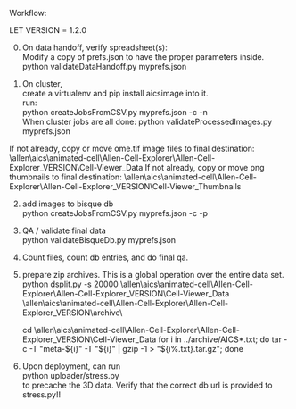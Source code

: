Workflow:

LET VERSION = 1.2.0

0. On data handoff, verify spreadsheet(s):  
Modify a copy of prefs.json to have the proper parameters inside.
    python validateDataHandoff.py myprefs.json

1. On cluster,  
create a virtualenv and pip install aicsimage into it.  
run:  
    python createJobsFromCSV.py myprefs.json -c -n  
When cluster jobs are all done:
    python validateProcessedImages.py myprefs.json

If not already, copy or move ome.tif image files to final destination: \\allen\aics\animated-cell\Allen-Cell-Explorer\Allen-Cell-Explorer_VERSION\Cell-Viewer_Data
If not already, copy or move png thumbnails to final destination: \\allen\aics\animated-cell\Allen-Cell-Explorer\Allen-Cell-Explorer_VERSION\Cell-Viewer_Thumbnails

2. add images to bisque db  
    python createJobsFromCSV.py myprefs.json -c -p

3. QA / validate final data  
    python validateBisqueDb.py myprefs.json

4. Count files, count db entries, and do final qa. 

5. prepare zip archives.  This is a global operation over the entire data set.  
    python dsplit.py -s 20000 \\allen\aics\animated-cell\Allen-Cell-Explorer\Allen-Cell-Explorer_VERSION\Cell-Viewer_Data \\allen\aics\animated-cell\Allen-Cell-Explorer\Allen-Cell-Explorer_VERSION\archive\  

    cd \\allen\aics\animated-cell\Allen-Cell-Explorer\Allen-Cell-Explorer_VERSION\Cell-Viewer_Data
    for i in ../archive/AICS*.txt; do tar -c -T "meta-${i}" -T "${i}" | gzip -1 > "${i%.txt}.tar.gz"; done

6. Upon deployment, can run  
    python uploader/stress.py  
to precache the 3D data.  Verify that the correct db url is provided to stress.py!!

